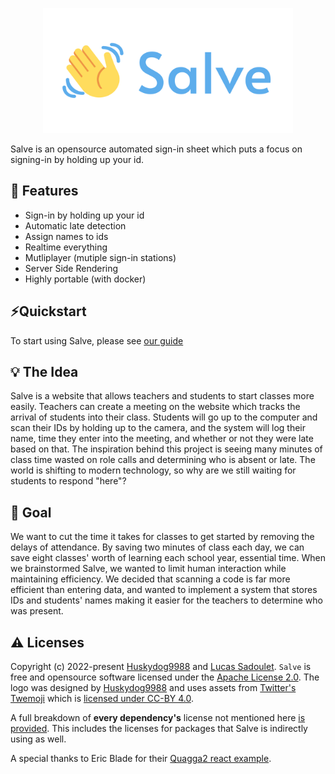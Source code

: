 <p align="center">
  <img alt="👋 Salve" height="200" src="https://raw.githubusercontent.com/Huskydog9988/Salve/main/docs/Salve.svg">
</p>

Salve is an opensource automated sign-in sheet which puts a focus on signing-in by holding up your id.

## 🎯 Features

- Sign-in by holding up your id
- Automatic late detection
- Assign names to ids
- Realtime everything
- Mutliplayer (mutiple sign-in stations)
- Server Side Rendering
- Highly portable (with docker)

## ⚡Quickstart

To start using Salve, please see [our guide](./docs/quickstart.md)

## 💡 The Idea

Salve is a website that allows teachers and students to start classes more easily. Teachers can create a meeting on the website which tracks the arrival of students into their class. Students will go up to the computer and scan their IDs by holding up to the camera, and the system will log their name, time they enter into the meeting, and whether or not they were late based on that. The inspiration behind this project is seeing many minutes of class time wasted on role calls and determining who is absent or late. The world is shifting to modern technology, so why are we still waiting for students to respond "here"?

## 🥅 Goal

We want to cut the time it takes for classes to get started by removing the delays of attendance. By saving two minutes of class each day, we can save eight classes' worth of learning each school year, essential time. When we brainstormed Salve, we wanted to limit human interaction while maintaining efficiency. We decided that scanning a code is far more efficient than entering data, and wanted to implement a system that stores IDs and students' names making it easier for the teachers to determine who was present.

## ⚠️ Licenses

Copyright (c) 2022-present [Huskydog9988](https://github.com/Huskydog9988) and [Lucas Sadoulet](https://github.com/SilentS100). `Salve` is free and opensource software licensed under the [Apache License 2.0](./LICENSE).
The logo was designed by [Huskydog9988](https://github.com/Huskydog9988) and uses assets from [Twitter's Twemoji](https://twemoji.twitter.com/) which is [licensed under CC-BY 4.0](https://creativecommons.org/licenses/by/4.0/).

A full breakdown of **every dependency's** license not mentioned here [is provided](./docs/licenses.txt). This includes the licenses for packages that Salve is indirectly using as well.

A special thanks to Eric Blade for their [Quagga2 react example](https://github.com/ericblade/quagga2-react-example).
